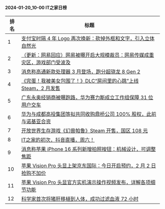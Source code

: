#### 2024-01-20_10-00  IT之家日榜

| 排名 | 标题|
| --- | ---|
| 1 | [支付宝时隔 4 年 Logo 再次换新：砍掉外框和文字，引入立体自然光](https://www.ithome.com/0/746/112.htm) |
| 2 | [（更新：网易回应）网易被曝开启大规模裁员：网易传媒成重灾区，游戏部门受波及](https://www.ithome.com/0/746/250.htm) |
| 3 | [消息称高通新款处理器 3 月登场，跑分超骁龙 8 Gen 2](https://www.ithome.com/0/746/227.htm) |
| 4 | [《完蛋！我被美女包围了！》DLC“房间里的心跳”上线 Steam，2 月发售](https://www.ithome.com/0/746/132.htm) |
| 5 | [广东永奥经销商被曝跑路，华为赛力斯成立工作组保障 31 位用户交车](https://www.ithome.com/0/746/187.htm) |
| 6 | [华为与成都高投集团等拟共同收购鼎桥公司 100% 股权，此前与诺基亚合资](https://www.ithome.com/0/746/175.htm) |
| 7 | [开放世界生存游戏《幻兽帕鲁》Steam 开售，国区 108 元](https://www.ithome.com/0/746/159.htm) |
| 8 | [IT之家的初次，抖音直播，周六！](https://www.ithome.com/0/746/249.htm) |
| 9 | [消息称苹果 iPhone 16 系列新增拍照按钮：机械设计，可调整焦距](https://www.ithome.com/0/746/114.htm) |
| 10 | [苹果 Vision Pro 头显上架京东国际：今日开启预约，2 月 2 日抢购不加价](https://www.ithome.com/0/746/115.htm) |
| 11 | [苹果 Vision Pro 头显官方实机演示操作视频发布，详解各项细节功能](https://www.ithome.com/0/746/274.htm) |
| 12 | [科学家首次将猪肝移植到人体，成功过滤血液 72 小时](https://www.ithome.com/0/746/150.htm) |
